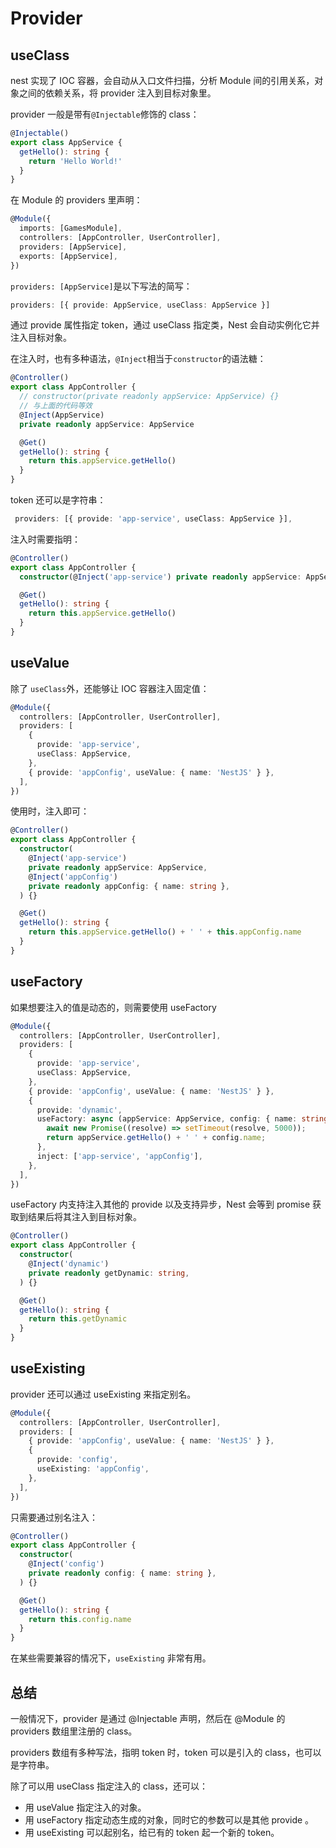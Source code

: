 # Provider

## useClass

nest 实现了 IOC 容器，会自动从入口文件扫描，分析 Module 间的引用关系，对象之间的依赖关系，将 provider 注入到目标对象里。

provider 一般是带有`@Injectable`修饰的 class：

```ts
@Injectable()
export class AppService {
  getHello(): string {
    return 'Hello World!'
  }
}
```

在 Module 的 providers 里声明：

```ts
@Module({
  imports: [GamesModule],
  controllers: [AppController, UserController],
  providers: [AppService],
  exports: [AppService],
})
```

`providers: [AppService]`是以下写法的简写：

```ts
providers: [{ provide: AppService, useClass: AppService }]
```

通过 provide 属性指定 token，通过 useClass 指定类，Nest 会自动实例化它并注入目标对象。

在注入时，也有多种语法，`@Inject`相当于`constructor`的语法糖：

```ts
@Controller()
export class AppController {
  // constructor(private readonly appService: AppService) {}
  // 与上面的代码等效
  @Inject(AppService)
  private readonly appService: AppService

  @Get()
  getHello(): string {
    return this.appService.getHello()
  }
}
```

token 还可以是字符串：

```ts
 providers: [{ provide: 'app-service', useClass: AppService }],
```

注入时需要指明：

```ts
@Controller()
export class AppController {
  constructor(@Inject('app-service') private readonly appService: AppService) {}

  @Get()
  getHello(): string {
    return this.appService.getHello()
  }
}
```

## useValue

除了 `useClass`外，还能够让 IOC 容器注入固定值：

```ts
@Module({
  controllers: [AppController, UserController],
  providers: [
    {
      provide: 'app-service',
      useClass: AppService,
    },
    { provide: 'appConfig', useValue: { name: 'NestJS' } },
  ],
})
```

使用时，注入即可：

```ts
@Controller()
export class AppController {
  constructor(
    @Inject('app-service')
    private readonly appService: AppService,
    @Inject('appConfig')
    private readonly appConfig: { name: string },
  ) {}

  @Get()
  getHello(): string {
    return this.appService.getHello() + ' ' + this.appConfig.name
  }
}
```

## useFactory

如果想要注入的值是动态的，则需要使用 useFactory

```ts
@Module({
  controllers: [AppController, UserController],
  providers: [
    {
      provide: 'app-service',
      useClass: AppService,
    },
    { provide: 'appConfig', useValue: { name: 'NestJS' } },
    {
      provide: 'dynamic',
      useFactory: async (appService: AppService, config: { name: string }) => {
        await new Promise((resolve) => setTimeout(resolve, 5000));
        return appService.getHello() + ' ' + config.name;
      },
      inject: ['app-service', 'appConfig'],
    },
  ],
})
```

useFactory 内支持注入其他的 provide 以及支持异步，Nest 会等到 promise 获取到结果后将其注入到目标对象。

```ts
@Controller()
export class AppController {
  constructor(
    @Inject('dynamic')
    private readonly getDynamic: string,
  ) {}

  @Get()
  getHello(): string {
    return this.getDynamic
  }
}
```

## useExisting

provider 还可以通过 useExisting 来指定别名。

```ts
@Module({
  controllers: [AppController, UserController],
  providers: [
    { provide: 'appConfig', useValue: { name: 'NestJS' } },
    {
      provide: 'config',
      useExisting: 'appConfig',
    },
  ],
})
```

只需要通过别名注入：

```ts
@Controller()
export class AppController {
  constructor(
    @Inject('config')
    private readonly config: { name: string },
  ) {}

  @Get()
  getHello(): string {
    return this.config.name
  }
}
```

在某些需要兼容的情况下，`useExisting` 非常有用。

## 总结

一般情况下，provider 是通过 @Injectable 声明，然后在 @Module 的 providers 数组里注册的 class。

providers 数组有多种写法，指明 token 时，token 可以是引入的 class，也可以是字符串。

除了可以用 useClass 指定注入的 class，还可以：

- 用 useValue 指定注入的对象。
- 用 useFactory 指定动态生成的对象，同时它的参数可以是其他 provide 。
- 用 useExisting 可以起别名，给已有的 token 起一个新的 token。
